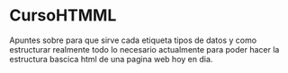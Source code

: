 # CursoHTMML
Apuntes sobre para que sirve cada etiqueta tipos de datos y como estructurar realmente todo lo necesario actualmente para poder hacer la estructura bascica 
html de una pagina web hoy en dia.

